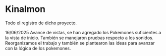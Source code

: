 # Kinalmon
Todo el registro de dicho proyecto.

16/06/2025
Avance de vistas, se han agregado los Pokemones suficientes a la vista de inicio. También se manejaron pruebas respecto a los sonidos. Reorganizamos el trabajo y también se plantearon las ideas para avanzar con la lógica de los pokemones.
